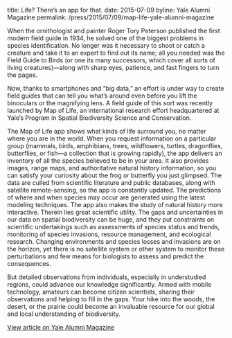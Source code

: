 title: Life? There’s an app for that.
date: 2015-07-09
byline:  Yale Alumni Magazine
permalink: /press/2015/07/09/map-life-yale-alumni-magazine


When the ornithologist and painter Roger Tory Peterson published the first modern field guide in 1934, he solved one of the biggest problems in species identification. No longer was it necessary to shoot or catch a creature and take it to an expert to find out its name; all you needed was the Field Guide to Birds (or one its many successors, which cover all sorts of living creatures)—along with sharp eyes, patience, and fast fingers to turn the pages.

Now, thanks to smartphones and “big data,” an effort is under way to create field guides that can tell you what’s around even before you lift the binoculars or the magnifying lens. A field guide of this sort was recently launched by Map of Life, an international research effort headquartered at Yale’s Program in Spatial Biodiversity Science and Conservation.

The Map of Life app shows what kinds of life surround you, no matter where you are in the world. When you request information on a particular group (mammals, birds, amphibians, trees, wildflowers, turtles, dragonflies, butterflies, or fish—a collection that is growing rapidly), the app delivers an inventory of all the species believed to be in your area. It also provides images, range maps, and authoritative natural history information, so you can satisfy your curiosity about the frog or butterfly you just glimpsed. The data are culled from scientific literature and public databases, along with satellite remote-sensing, so the app is constantly updated. The predictions of where and when species may occur are generated using the latest modeling techniques. The app also makes the study of natural history more interactive. Therein lies great scientific utility. The gaps and uncertainties in our data on spatial biodiversity can be huge, and they put constraints on scientific undertakings such as assessments of species status and trends, monitoring of species invasions, resource management, and ecological research. Changing environments and species losses and invasions are on the horizon, yet there is no satellite system or other system to monitor these perturbations and few means for biologists to assess and predict the consequences.

But detailed observations from individuals, especially in understudied regions, could advance our knowledge significantly. Armed with mobile technology, amateurs can become citizen scientists, sharing their observations and helping to fill in the gaps. Your hike into the woods, the desert, or the prairie could become an invaluable resource for our global and local understanding of biodiversity.

[View article on Yale Alumni Magazine](https://yalealumnimagazine.com/articles/4116/life-theres-an-app-for-that)
